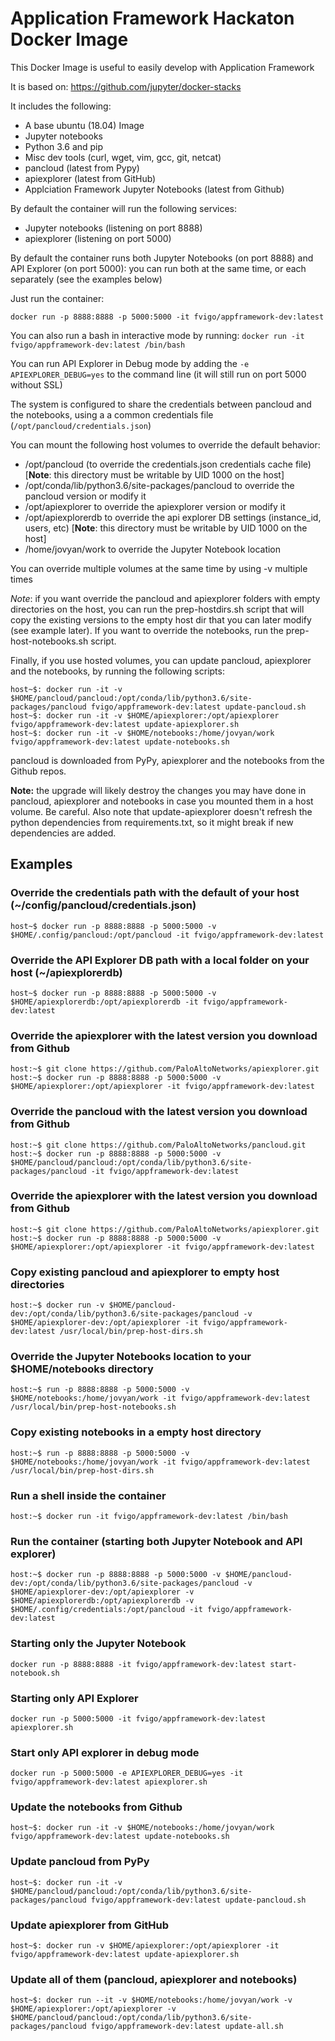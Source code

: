 # Application Framework Hackaton Docker Image

This Docker Image is useful to easily develop with Application Framework

It is based on: https://github.com/jupyter/docker-stacks

It includes the following:
- A base ubuntu (18.04) Image
- Jupyter notebooks
- Python 3.6 and pip
- Misc dev tools (curl, wget, vim, gcc, git, netcat)
- pancloud (latest from Pypy)
- apiexplorer (latest from GitHub)
- Applciation Framework Jupyter Notebooks (latest from Github)

By default the container will run the following services:
- Jupyter notebooks (listening on port 8888)
- apiexplorer (listening on port 5000)

By default the container runs both Jupyter Notebooks (on port 8888) and API Explorer (on port 5000): you can run both at the same time, or each separately (see the examples below)

Just run the container:
```
docker run -p 8888:8888 -p 5000:5000 -it fvigo/appframework-dev:latest
```

You can also run a bash in interactive mode by running:
`docker run -it fvigo/appframework-dev:latest /bin/bash`

You can run API Explorer in Debug mode by adding the `-e APIEXPLORER_DEBUG=yes` to the command line (it will still run on port 5000 without SSL)

The system is configured to share the credentials between pancloud and the notebooks, using a a common credentials file (`/opt/pancloud/credentials.json`)

You can mount the following host volumes to override the default behavior:
- /opt/pancloud (to override the credentials.json credentials cache file) [**Note**: this directory must be writable by UID 1000 on the host]
- /opt/conda/lib/python3.6/site-packages/pancloud to override the pancloud version or modify it
- /opt/apiexplorer to override the apiexplorer version or modify it
- /opt/apiexplorerdb to override the api explorer DB settings (instance_id, users, etc) [**Note**: this directory must be writable by UID 1000 on the host]
- /home/jovyan/work to override the Jupyter Notebook location

You can override multiple volumes at the same time by using -v multiple times

*Note*: if you want override the pancloud and apiexplorer folders with empty directories on the host, you can run the prep-hostdirs.sh script that will copy the existing versions to the empty host dir that you can later modify (see example later). If you want to override the notebooks, run the prep-host-notebooks.sh script.

Finally, if you use hosted volumes, you can update pancloud, apiexplorer and the notebooks, by running the following scripts:
```
host~$: docker run -it -v $HOME/pancloud/pancloud:/opt/conda/lib/python3.6/site-packages/pancloud fvigo/appframework-dev:latest update-pancloud.sh
host~$: docker run -it -v $HOME/apiexplorer:/opt/apiexplorer fvigo/appframework-dev:latest update-apiexplorer.sh
host~$: docker run -it -v $HOME/notebooks:/home/jovyan/work fvigo/appframework-dev:latest update-notebooks.sh
```

pancloud is downloaded from PyPy, apiexplorer and the notebooks from the Github repos.

**Note:** the upgrade will likely destroy  the changes you may have done in pancloud, apiexplorer and notebooks in case you mounted them in a host volume. Be careful. Also note that update-apiexplorer doesn't refresh the python dependencies from requirements.txt, so it might break if new dependencies are added.

## Examples

### Override the credentials path with the default of your host (~/config/pancloud/credentials.json)
```
host~$ docker run -p 8888:8888 -p 5000:5000 -v $HOME/.config/pancloud:/opt/pancloud -it fvigo/appframework-dev:latest
```
### Override the API Explorer DB path with a local folder on your host (~/apiexplorerdb)
```
host~$ docker run -p 8888:8888 -p 5000:5000 -v $HOME/apiexplorerdb:/opt/apiexplorerdb -it fvigo/appframework-dev:latest
```
### Override the apiexplorer with the latest version you download from Github
```
host:~$ git clone https://github.com/PaloAltoNetworks/apiexplorer.git
host:~$ docker run -p 8888:8888 -p 5000:5000 -v $HOME/apiexplorer:/opt/apiexplorer -it fvigo/appframework-dev:latest
```
### Override the pancloud with the latest version you download from Github
```
host:~$ git clone https://github.com/PaloAltoNetworks/pancloud.git
host:~$ docker run -p 8888:8888 -p 5000:5000 -v $HOME/pancloud/pancloud:/opt/conda/lib/python3.6/site-packages/pancloud -it fvigo/appframework-dev:latest 
```
### Override the apiexplorer with the latest version you download from Github
```
host:~$ git clone https://github.com/PaloAltoNetworks/apiexplorer.git
host:~$ docker run -p 8888:8888 -p 5000:5000 -v $HOME/apiexplorer:/opt/apiexplorer -it fvigo/appframework-dev:latest
```
### Copy existing pancloud and apiexplorer to empty host directories
```
host:~$ docker run -v $HOME/pancloud-dev:/opt/conda/lib/python3.6/site-packages/pancloud -v $HOME/apiexplorer-dev:/opt/apiexplorer -it fvigo/appframework-dev:latest /usr/local/bin/prep-host-dirs.sh
```
### Override the Jupyter Notebooks location to your $HOME/notebooks directory
```
host:~$ run -p 8888:8888 -p 5000:5000 -v $HOME/notebooks:/home/jovyan/work -it fvigo/appframework-dev:latest /usr/local/bin/prep-host-notebooks.sh
```
### Copy existing notebooks in a empty host directory
```
host:~$ run -p 8888:8888 -p 5000:5000 -v $HOME/notebooks:/home/jovyan/work -it fvigo/appframework-dev:latest /usr/local/bin/prep-host-dirs.sh
```
### Run a shell inside the container
```
host:~$ docker run -it fvigo/appframework-dev:latest /bin/bash
```
### Run the container (starting both Jupyter Notebook and API explorer)
```
host:~$ docker run -p 8888:8888 -p 5000:5000 -v $HOME/pancloud-dev:/opt/conda/lib/python3.6/site-packages/pancloud -v $HOME/apiexplorer-dev:/opt/apiexplorer -v $HOME/apiexplorerdb:/opt/apiexplorerdb -v $HOME/.config/credentials:/opt/pancloud -it fvigo/appframework-dev:latest
```
### Starting only the Jupyter Notebook
```
docker run -p 8888:8888 -it fvigo/appframework-dev:latest start-notebook.sh
```
### Starting only API Explorer
```
docker run -p 5000:5000 -it fvigo/appframework-dev:latest apiexplorer.sh
```
### Start only API explorer in debug mode
```
docker run -p 5000:5000 -e APIEXPLORER_DEBUG=yes -it fvigo/appframework-dev:latest apiexplorer.sh
```
### Update the notebooks from Github
```
host~$: docker run -it -v $HOME/notebooks:/home/jovyan/work fvigo/appframework-dev:latest update-notebooks.sh
```
### Update pancloud from PyPy
```
host~$: docker run -it -v $HOME/pancloud/pancloud:/opt/conda/lib/python3.6/site-packages/pancloud fvigo/appframework-dev:latest update-pancloud.sh
```
### Update apiexplorer from GitHub
```
host~$: docker run -v $HOME/apiexplorer:/opt/apiexplorer -it fvigo/appframework-dev:latest update-apiexplorer.sh
```
### Update all of them (pancloud, apiexplorer and notebooks)
```
host~$: docker run --it -v $HOME/notebooks:/home/jovyan/work -v $HOME/apiexplorer:/opt/apiexplorer -v $HOME/pancloud/pancloud:/opt/conda/lib/python3.6/site-packages/pancloud fvigo/appframework-dev:latest update-all.sh
```


